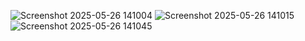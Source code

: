 ![Screenshot 2025-05-26 141004](https://github.com/user-attachments/assets/81152ce2-d741-4bad-a4f4-8991a029be7b)
![Screenshot 2025-05-26 141015](https://github.com/user-attachments/assets/3e275d12-5938-48c6-a29b-73cdcf24ba0f)
![Screenshot 2025-05-26 141045](https://github.com/user-attachments/assets/155619e5-7ef7-4137-a141-3580af2f1895)
